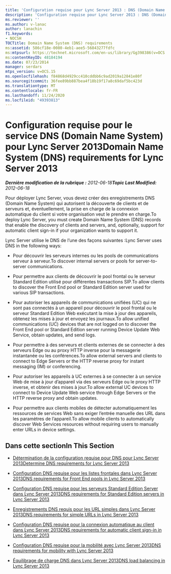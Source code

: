 ```yaml
---
title: 'Configuration requise pour Lync Server 2013 : DNS (Domain Name System)'
description: 'Configuration requise pour Lync Server 2013 : DNS (Domain Name System).'
ms.reviewer: ''
ms.author: v-lanac
author: lanachin
f1.keywords:
- NOCSH
TOCTitle: Domain Name System (DNS) requirements
ms:assetid: 586cf18e-0080-4eb1-aee5-56843277fdfc
ms:mtpsurl: https://technet.microsoft.com/en-us/library/Gg398386(v=OCS.15)
ms:contentKeyID: 48184194
ms.date: 07/23/2014
manager: serdars
mtps_version: v=OCS.15
ms.openlocfilehash: f84868d4929cc410cddbb6c9ad2019a12841e80f
ms.sourcegitcommit: 36fee89bb887bea4f18b19f17a8c69daf5bc423d
ms.translationtype: MT
ms.contentlocale: fr-FR
ms.lasthandoff: 11/24/2020
ms.locfileid: "49393813"
---
```

# <a name="domain-name-system-dns-requirements-for-lync-server-2013"></a><span data-ttu-id="cf9aa-103">Configuration requise pour le service DNS (Domain Name System) pour Lync Server 2013</span><span class="sxs-lookup"><span data-stu-id="cf9aa-103">Domain Name System (DNS) requirements for Lync Server 2013</span></span>

<div data-xmlns="http://www.w3.org/1999/xhtml">

<div class="topic" data-xmlns="http://www.w3.org/1999/xhtml" data-msxsl="urn:schemas-microsoft-com:xslt" data-cs="https://msdn.microsoft.com/">

<div data-asp="https://msdn2.microsoft.com/asp">



</div>

<div id="mainSection">

<div id="mainBody"><span data-ttu-id="cf9aa-104">

<span> </span></span><span class="sxs-lookup"><span data-stu-id="cf9aa-104">

<span> </span></span></span>

<span data-ttu-id="cf9aa-105">_**Dernière modification de la rubrique :** 2012-06-18_</span><span class="sxs-lookup"><span data-stu-id="cf9aa-105">_**Topic Last Modified:** 2012-06-18_</span></span>

<span data-ttu-id="cf9aa-106">Pour déployer Lync Server, vous devez créer des enregistrements DNS (Domain Name System) qui autorisent la découverte de clients et de serveurs et, éventuellement, la prise en charge de la connexion automatique du client si votre organisation veut le prendre en charge.</span><span class="sxs-lookup"><span data-stu-id="cf9aa-106">To deploy Lync Server, you must create Domain Name System (DNS) records that enable the discovery of clients and servers, and, optionally, support for automatic client sign-in if your organization wants to support it.</span></span>

<span data-ttu-id="cf9aa-107">Lync Server utilise le DNS de l’une des façons suivantes :</span><span class="sxs-lookup"><span data-stu-id="cf9aa-107">Lync Server uses DNS in the following ways:</span></span>

  - <span data-ttu-id="cf9aa-108">Pour découvrir les serveurs internes ou les pools de communications serveur à serveur.</span><span class="sxs-lookup"><span data-stu-id="cf9aa-108">To discover internal servers or pools for server-to-server communications.</span></span>

  - <span data-ttu-id="cf9aa-109">Pour permettre aux clients de découvrir le pool frontal ou le serveur Standard Edition utilisé pour différentes transactions SIP.</span><span class="sxs-lookup"><span data-stu-id="cf9aa-109">To allow clients to discover the Front End pool or Standard Edition server used for various SIP transactions.</span></span>

  - <span data-ttu-id="cf9aa-110">Pour autoriser les appareils de communications unifiées (UC) qui ne sont pas connectés à un appareil pour découvrir le pool frontal ou le serveur Standard Edition Web exécutant la mise à jour des appareils, obtenez les mises à jour et envoyez les journaux.</span><span class="sxs-lookup"><span data-stu-id="cf9aa-110">To allow unified communications (UC) devices that are not logged on to discover the Front End pool or Standard Edition server running Device Update Web Service, obtain updates, and send logs.</span></span>

  - <span data-ttu-id="cf9aa-111">Pour permettre à des serveurs et clients externes de se connecter à des serveurs Edge ou au proxy HTTP inverse pour la messagerie instantanée ou les conférences.</span><span class="sxs-lookup"><span data-stu-id="cf9aa-111">To allow external servers and clients to connect to Edge Servers or the HTTP reverse proxy for instant messaging (IM) or conferencing.</span></span>

  - <span data-ttu-id="cf9aa-112">Pour autoriser les appareils à UC externes à se connecter à un service Web de mise à jour d’appareil via des serveurs Edge ou le proxy HTTP inverse, et obtenir des mises à jour.</span><span class="sxs-lookup"><span data-stu-id="cf9aa-112">To allow external UC devices to connect to Device Update Web service through Edge Servers or the HTTP reverse proxy and obtain updates.</span></span>

  - <span data-ttu-id="cf9aa-113">Pour permettre aux clients mobiles de détecter automatiquement les ressources de services Web sans exiger l’entrée manuelle des URL dans les paramètres de l’appareil.</span><span class="sxs-lookup"><span data-stu-id="cf9aa-113">To allow mobile clients to automatically discover Web Services resources without requiring users to manually enter URLs in device settings.</span></span>

<div>

## <a name="in-this-section"></a><span data-ttu-id="cf9aa-114">Dans cette section</span><span class="sxs-lookup"><span data-stu-id="cf9aa-114">In This Section</span></span>

  - [<span data-ttu-id="cf9aa-115">Détermination de la configuration requise pour DNS pour Lync Server 2013</span><span class="sxs-lookup"><span data-stu-id="cf9aa-115">Determine DNS requirements for Lync Server 2013</span></span>](lync-server-2013-determine-dns-requirements.md)

  - [<span data-ttu-id="cf9aa-116">Configuration DNS requise pour les listes frontales dans Lync Server 2013</span><span class="sxs-lookup"><span data-stu-id="cf9aa-116">DNS requirements for Front End pools in Lync Server 2013</span></span>](lync-server-2013-dns-requirements-for-front-end-pools.md)

  - [<span data-ttu-id="cf9aa-117">Configuration DNS requise pour les serveurs Standard Edition Server dans Lync Server 2013</span><span class="sxs-lookup"><span data-stu-id="cf9aa-117">DNS requirements for Standard Edition servers in Lync Server 2013</span></span>](lync-server-2013-dns-requirements-for-standard-edition-servers.md)

  - [<span data-ttu-id="cf9aa-118">Enregistrements DNS requis pour les URL simples dans Lync Server 2013</span><span class="sxs-lookup"><span data-stu-id="cf9aa-118">DNS requirements for simple URLs in Lync Server 2013</span></span>](lync-server-2013-dns-requirements-for-simple-urls.md)

  - [<span data-ttu-id="cf9aa-119">Configuration DNS requise pour la connexion automatique au client dans Lync Server 2013</span><span class="sxs-lookup"><span data-stu-id="cf9aa-119">DNS requirements for automatic client sign-in in Lync Server 2013</span></span>](lync-server-2013-dns-requirements-for-automatic-client-sign-in.md)

  - [<span data-ttu-id="cf9aa-120">Configuration DNS requise pour la mobilité avec Lync Server 2013</span><span class="sxs-lookup"><span data-stu-id="cf9aa-120">DNS requirements for mobility with Lync Server 2013</span></span>](lync-server-2013-dns-requirements-for-mobility.md)

  - [<span data-ttu-id="cf9aa-121">Équilibrage de charge DNS dans Lync Server 2013</span><span class="sxs-lookup"><span data-stu-id="cf9aa-121">DNS load balancing in Lync Server 2013</span></span>](lync-server-2013-dns-load-balancing.md)

<span data-ttu-id="cf9aa-122"></div>

</div>

<span> </span>

</div>

</div>

</span><span class="sxs-lookup"><span data-stu-id="cf9aa-122"></div>

</div>

<span> </span>

</div>

</div>

</span></span></div>


